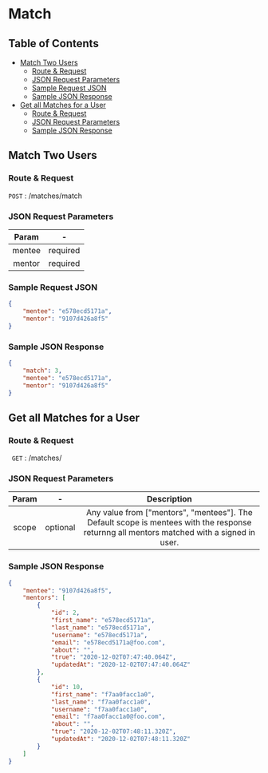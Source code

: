 # Match <!-- omit in toc -->

## Table of Contents <!-- omit in toc -->

- [Match Two Users](#match-two-users)
  - [Route & Request](#route--request)
  - [JSON Request Parameters](#json-request-parameters)
  - [Sample Request JSON](#sample-request-json)
  - [Sample JSON Response](#sample-json-response)
- [Get all  Matches for a User](#get-all--matches-for-a-user)
  - [Route & Request](#route--request-1)
  - [JSON Request Parameters](#json-request-parameters-1)
  - [Sample JSON Response](#sample-json-response-1)

## Match Two Users

### Route & Request

``` POST ``` : /matches/match

### JSON Request Parameters

**Param**|**-**
:-----:|:-----:
mentee|required
mentor|required

### Sample Request JSON

``` JSON
{
    "mentee": "e578ecd5171a",
    "mentor": "9107d426a8f5"
}
```

### Sample JSON Response

``` JSON
{
    "match": 3,
    "mentee": "e578ecd5171a",
    "mentor": "9107d426a8f5"
}
```

## Get all  Matches for a User

### Route & Request

``` GET``` : /matches/

### JSON Request Parameters

**Param**|**-**|**Description**
:-----:|:-----:|:-----:
scope|optional| Any value from ["mentors", "mentees"]. The Default scope is mentees with the response returnng all mentors matched with a signed in user.

### Sample JSON Response

``` JSON
{
    "mentee": "9107d426a8f5",
    "mentors": [
        {
            "id": 2,
            "first_name": "e578ecd5171a",
            "last_name": "e578ecd5171a",
            "username": "e578ecd5171a",
            "email": "e578ecd5171a@foo.com",
            "about": "",
            "true": "2020-12-02T07:47:40.064Z",
            "updatedAt": "2020-12-02T07:47:40.064Z"
        },
        {
            "id": 10,
            "first_name": "f7aa0facc1a0",
            "last_name": "f7aa0facc1a0",
            "username": "f7aa0facc1a0",
            "email": "f7aa0facc1a0@foo.com",
            "about": "",
            "true": "2020-12-02T07:48:11.320Z",
            "updatedAt": "2020-12-02T07:48:11.320Z"
        }
    ]
}

```